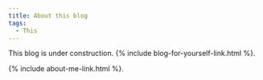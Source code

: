 ```yaml
---
title: About this blog
tags:
  - This
---
```

This blog is under construction. {% include blog-for-yourself-link.html %}.

{% include about-me-link.html %}.
